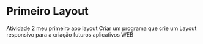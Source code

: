 # Primeiro Layout 

Atividade 2 
meu primeiro app layout
Criar um programa que crie um Layout responsivo para a criação futuros aplicativos WEB 


